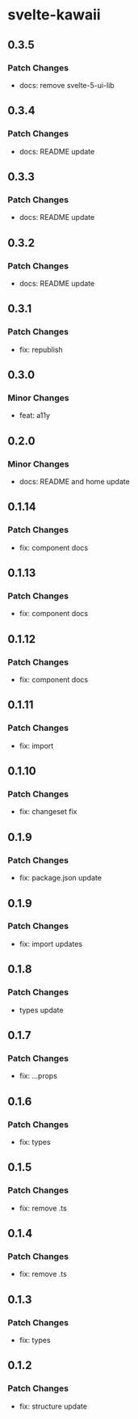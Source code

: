 # svelte-kawaii

## 0.3.5

### Patch Changes

- docs: remove svelte-5-ui-lib

## 0.3.4

### Patch Changes

- docs: README update

## 0.3.3

### Patch Changes

- docs: README update

## 0.3.2

### Patch Changes

- docs: README update

## 0.3.1

### Patch Changes

- fix: republish

## 0.3.0

### Minor Changes

- feat: a11y

## 0.2.0

### Minor Changes

- docs: README and home update

## 0.1.14

### Patch Changes

- fix: component docs

## 0.1.13

### Patch Changes

- fix: component docs

## 0.1.12

### Patch Changes

- fix: component docs

## 0.1.11

### Patch Changes

- fix: import

## 0.1.10

### Patch Changes

- fix: changeset fix

## 0.1.9

### Patch Changes

- fix: package.json update

## 0.1.9

### Patch Changes

- fix: import updates

## 0.1.8

### Patch Changes

- types update

## 0.1.7

### Patch Changes

- fix: ...props

## 0.1.6

### Patch Changes

- fix: types

## 0.1.5

### Patch Changes

- fix: remove .ts

## 0.1.4

### Patch Changes

- fix: remove .ts

## 0.1.3

### Patch Changes

- fix: types

## 0.1.2

### Patch Changes

- fix: structure update
